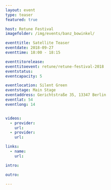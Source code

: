 ```yaml
---
layout: event
type: teaser
featured: true

host: Retune Festival
imagefolder: /img/events/banz_bowinkel/

eventtitle: Satellite Teaser
eventdate: 2018-09-27
eventtime: 18:00 - 18:15

eventtitorelease:
eventtitoevent: retune/retune-festival-2018
eventstatus:
eventcapacity: 5

eventlocation: Silent Green
eventstage: Main Stage
eventaddress: Gerichtstraße 35, 13347 Berlin
eventlat: 54
eventlong: 14


videos:
  - provider:
    url:
  - provider:
    url:

links:
  - name:
    url:

intro:

outro:

---
```

